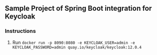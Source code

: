 ## Sample Project of Spring Boot integration for Keycloak

### Instructions
1. Run `docker run -p 8090:8080 -e KEYCLOAK_USER=admin -e KEYCLOAK_PASSWORD=admin quay.io/keycloak/keycloak:12.0.4`